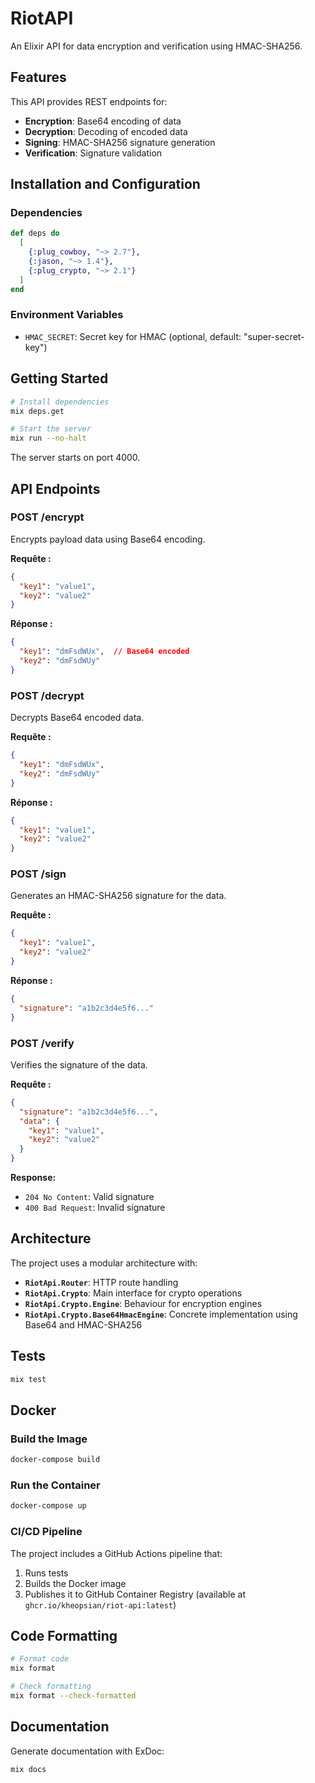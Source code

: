 # RiotAPI

An Elixir API for data encryption and verification using HMAC-SHA256.

## Features

This API provides REST endpoints for:
- **Encryption**: Base64 encoding of data
- **Decryption**: Decoding of encoded data
- **Signing**: HMAC-SHA256 signature generation
- **Verification**: Signature validation

## Installation and Configuration

### Dependencies

```elixir
def deps do
  [
    {:plug_cowboy, "~> 2.7"},
    {:jason, "~> 1.4"},
    {:plug_crypto, "~> 2.1"}
  ]
end
```

### Environment Variables

- `HMAC_SECRET`: Secret key for HMAC (optional, default: "super-secret-key")

## Getting Started

```bash
# Install dependencies
mix deps.get

# Start the server
mix run --no-halt
```

The server starts on port 4000.

## API Endpoints

### POST /encrypt

Encrypts payload data using Base64 encoding.

**Requête :**
```json
{
  "key1": "value1",
  "key2": "value2"
}
```

**Réponse :**
```json
{
  "key1": "dmFsdWUx",  // Base64 encoded
  "key2": "dmFsdWUy"
}
```

### POST /decrypt

Decrypts Base64 encoded data.

**Requête :**
```json
{
  "key1": "dmFsdWUx",
  "key2": "dmFsdWUy"
}
```

**Réponse :**
```json
{
  "key1": "value1",
  "key2": "value2"
}
```

### POST /sign

Generates an HMAC-SHA256 signature for the data.

**Requête :**
```json
{
  "key1": "value1",
  "key2": "value2"
}
```

**Réponse :**
```json
{
  "signature": "a1b2c3d4e5f6..."
}
```

### POST /verify

Verifies the signature of the data.

**Requête :**
```json
{
  "signature": "a1b2c3d4e5f6...",
  "data": {
    "key1": "value1",
    "key2": "value2"
  }
}
```

**Response:**
- `204 No Content`: Valid signature
- `400 Bad Request`: Invalid signature

## Architecture

The project uses a modular architecture with:

- **`RiotApi.Router`**: HTTP route handling
- **`RiotApi.Crypto`**: Main interface for crypto operations
- **`RiotApi.Crypto.Engine`**: Behaviour for encryption engines
- **`RiotApi.Crypto.Base64HmacEngine`**: Concrete implementation using Base64 and HMAC-SHA256

## Tests

```bash
mix test
```

## Docker

### Build the Image

```bash
docker-compose build
```

### Run the Container

```bash
docker-compose up
```

### CI/CD Pipeline

The project includes a GitHub Actions pipeline that:
1. Runs tests
2. Builds the Docker image
3. Publishes it to GitHub Container Registry (available at `ghcr.io/kheopsian/riot-api:latest`)

## Code Formatting

```bash
# Format code
mix format

# Check formatting
mix format --check-formatted
```

## Documentation

Generate documentation with ExDoc:

```bash
mix docs
```

